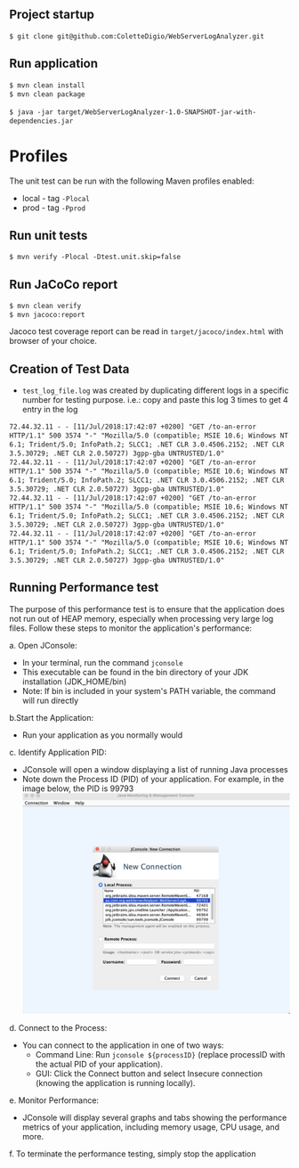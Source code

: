 ## Project startup
``` shell script
$ git clone git@github.com:ColetteDigio/WebServerLogAnalyzer.git
```

## Run application
``` shell script
$ mvn clean install 
$ mvn clean package

$ java -jar target/WebServerLogAnalyzer-1.0-SNAPSHOT-jar-with-dependencies.jar
```

# Profiles
The unit test can be run with the following Maven profiles enabled:
- local - tag `-Plocal`
- prod - tag `-Pprod`

## Run unit tests
``` shell script
$ mvn verify -Plocal -Dtest.unit.skip=false
```

## Run JaCoCo report 
``` shell script
$ mvn clean verify
$ mvn jacoco:report
```
Jacoco test coverage report can be read in `target/jacoco/index.html` with browser of your choice.

## Creation of Test Data
* `test_log_file.log` was created by duplicating different logs in a specific number for testing purpose. i.e.:
  copy and paste this log 3 times to get 4 entry in the log
```
72.44.32.11 - - [11/Jul/2018:17:42:07 +0200] "GET /to-an-error HTTP/1.1" 500 3574 "-" "Mozilla/5.0 (compatible; MSIE 10.6; Windows NT 6.1; Trident/5.0; InfoPath.2; SLCC1; .NET CLR 3.0.4506.2152; .NET CLR 3.5.30729; .NET CLR 2.0.50727) 3gpp-gba UNTRUSTED/1.0"
72.44.32.11 - - [11/Jul/2018:17:42:07 +0200] "GET /to-an-error HTTP/1.1" 500 3574 "-" "Mozilla/5.0 (compatible; MSIE 10.6; Windows NT 6.1; Trident/5.0; InfoPath.2; SLCC1; .NET CLR 3.0.4506.2152; .NET CLR 3.5.30729; .NET CLR 2.0.50727) 3gpp-gba UNTRUSTED/1.0"
72.44.32.11 - - [11/Jul/2018:17:42:07 +0200] "GET /to-an-error HTTP/1.1" 500 3574 "-" "Mozilla/5.0 (compatible; MSIE 10.6; Windows NT 6.1; Trident/5.0; InfoPath.2; SLCC1; .NET CLR 3.0.4506.2152; .NET CLR 3.5.30729; .NET CLR 2.0.50727) 3gpp-gba UNTRUSTED/1.0"
72.44.32.11 - - [11/Jul/2018:17:42:07 +0200] "GET /to-an-error HTTP/1.1" 500 3574 "-" "Mozilla/5.0 (compatible; MSIE 10.6; Windows NT 6.1; Trident/5.0; InfoPath.2; SLCC1; .NET CLR 3.0.4506.2152; .NET CLR 3.5.30729; .NET CLR 2.0.50727) 3gpp-gba UNTRUSTED/1.0"
```
## Running Performance test
The purpose of this performance test is to ensure that the application does not run out of HEAP memory, especially when processing very large log files. Follow these steps to monitor the application's performance:

a. Open JConsole:
- In your terminal, run the command `jconsole`
- This executable can be found in the bin directory of your JDK installation (JDK_HOME/bin)
- Note: If bin is included in your system's PATH variable, the command will run directly

b.Start the Application:
- Run your application as you normally would

c. Identify Application PID:
- JConsole will open a window displaying a list of running Java processes
- Note down the Process ID (PID) of your application. For example, in the image below, the PID is 99793
![jconsole-pop-up.png](..%2Fsrc%2Fmain%2Fresources%2Fimages%2Fjconsole-pop-up.png)

d. Connect to the Process:
- You can connect to the application in one of two ways:
    - Command Line: Run `jconsole ${processID}` (replace processID with the actual PID of your application).
    - GUI: Click the Connect button and select Insecure connection (knowing the application is running locally).

e. Monitor Performance:
- JConsole will display several graphs and tabs showing the performance metrics of your application, including memory usage, CPU usage, and more.

f. To terminate the performance testing, simply stop the application